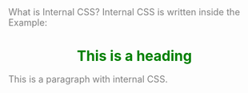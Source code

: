 What is Internal CSS?
Internal CSS is written inside the <style> tag in the <head> section of an HTML document. It is used to style a single HTML page.

 Syntax of Internal CSS

<!DOCTYPE html>
<html>
<head>
  <style>
    selector {
      property: value;
    }
  </style>
</head>
<body>
  <!-- Your HTML content here -->
</body>
</html>
 Example:

<!DOCTYPE html>
<html>
<head>
  <style>
    h1 {
      color: green;
      text-align: center;
    }
    p {
      font-size: 18px;
      color: gray;
    }
  </style>
</head>
<body>
  <h1>This is a heading</h1>
  <p>This is a paragraph with internal CSS.</p>
</body>
</html>